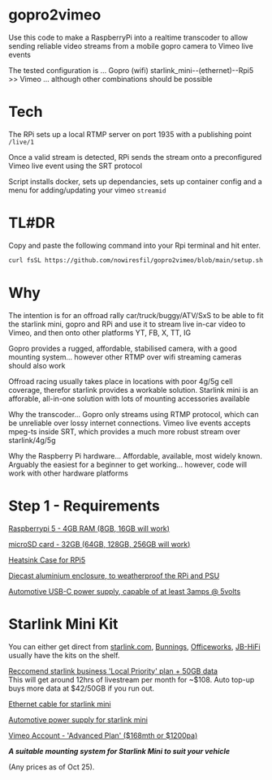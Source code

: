 # gopro2vimeo

Use this code to make a RaspberryPi into a realtime transcoder to allow sending reliable video streams from a mobile gopro camera to Vimeo live events

The tested configuration is ... Gopro (wifi) starlink_mini--(ethernet)--Rpi5 >> Vimeo ... although other combinations should be possible

# Tech
  The RPi sets up a local RTMP server on port 1935 with a publishing point ```/live/1```

  Once a valid stream is detected, RPi sends the stream onto a preconfigured Vimeo live event using the SRT protocol

  Script installs docker, sets up dependancies, sets up container config and a menu for adding/updating your vimeo ```streamid```

# TL#DR
Copy and paste the following command into your Rpi terminal and hit enter.

```bash
curl fsSL https://github.com/nowiresfil/gopro2vimeo/blob/main/setup.sh | bash
```

# Why
  The intention is for an offroad rally car/truck/buggy/ATV/SxS to be able to fit the starlink mini, gopro and RPi and use it to stream live in-car video to Vimeo, and then onto other platforms YT, FB, X, TT, IG

  Gopro provides a rugged, affordable, stabilised camera, with a good mounting system... however other RTMP over wifi streaming cameras should also work

  Offroad racing usually takes place in locations with poor 4g/5g cell coverage, therefor starlink provides a workable solution. Starlink mini is an afforable, all-in-one solution with lots of mounting accessories available

  Why the transcoder... Gopro only streams using RTMP protocol, which can be unreliable over lossy internet connections. Vimeo live events accepts mpeg-ts inside SRT, which provides a much more robust stream over starlink/4g/5g

  Why the Raspberry Pi hardware... Affordable, available, most widely known. Arguably the easiest for a beginner to get working... however, code will work with other hardware platforms


# Step 1 - Requirements

[Raspberrypi 5 - 4GB RAM (8GB, 16GB will work)](https://core-electronics.com.au/raspberry-pi-5-model-b-4gb.html)

[microSD card - 32GB (64GB, 128GB, 256GB will work)](https://core-electronics.com.au/32gb-microsd-card-with-noobs-for-all-raspberry-pi-boards.html)

[Heatsink Case for RPi5](https://core-electronics.com.au/aluminium-armour-heatsink-case-raspberry-pi-5.html)

[Diecast aluminium enclosure, to weatherproof the RPi and PSU](https://www.jaycar.com.au/ip65-sealed-diecast-aluminium-boxes-flanged-171-w-x121-d-x55-h-mm/p/HB5041)

[Automotive USB-C power supply, capable of at least 3amps @ 5volts](https://www.jaycar.com.au/usb-type-c-car-charger-5-4a-total-output/p/MP3684)

# Starlink Mini Kit

You can either get direct from [starlink.com](https://www.starlink.com/), [Bunnings](https://www.bunnings.com.au/starlink-mini_p0674372), [Officeworks](https://www.officeworks.com.au/shop/officeworks/p/starlink-mini-stlnkmini), [JB-HiFi](https://www.jbhifi.com.au/products/starlink-mini) usually have the kits on the shelf.

[Reccomend starlink business 'Local Priority' plan + 50GB data](https://www.starlink.com/au/service-plans/business)<br />
This will get around 12hrs of livestream per month for ~$108. Auto top-up buys more data at $42/50GB if you run out.

[Ethernet cable for starlink mini](https://campervanbuilders.com.au/products/starlink-gen3-cables)

[Automotive power supply for starlink mini](https://campervanbuilders.com.au/products/starlink-easy-12-volt-mini-booster)

[Vimeo Account - 'Advanced Plan' ($168mth or $1200pa)](https://vimeo.com/checkout/advanced/)

***A suitable mounting system for Starlink Mini to suit your vehicle***

(Any prices as of Oct 25).

